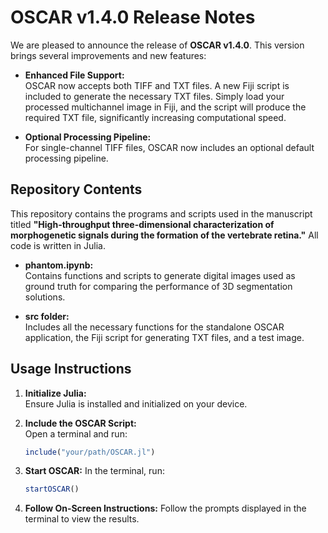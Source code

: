 # OSCAR v1.4.0 Release Notes

We are pleased to announce the release of **OSCAR v1.4.0**. This version brings several improvements and new features:

- **Enhanced File Support:**  
  OSCAR now accepts both TIFF and TXT files. A new Fiji script is included to generate the necessary TXT files. Simply load your processed multichannel image in Fiji, and the script will produce the required TXT file, significantly increasing computational speed.

- **Optional Processing Pipeline:**  
  For single-channel TIFF files, OSCAR now includes an optional default processing pipeline.

## Repository Contents

This repository contains the programs and scripts used in the manuscript titled **"High-throughput three-dimensional characterization of morphogenetic signals during the formation of the vertebrate retina."** All code is written in Julia.

- **phantom.ipynb:**  
  Contains functions and scripts to generate digital images used as ground truth for comparing the performance of 3D segmentation solutions.

- **src folder:**  
  Includes all the necessary functions for the standalone OSCAR application, the Fiji script for generating TXT files, and a test image.

## Usage Instructions

1. **Initialize Julia:**  
   Ensure Julia is installed and initialized on your device.

2. **Include the OSCAR Script:**  
   Open a terminal and run:
   
   ```julia
   include("your/path/OSCAR.jl")

3. **Start OSCAR:**
   In the terminal, run:

   ```julia
   startOSCAR()

4. **Follow On-Screen Instructions:**
     Follow the prompts displayed in the terminal to view the results.
     
   
